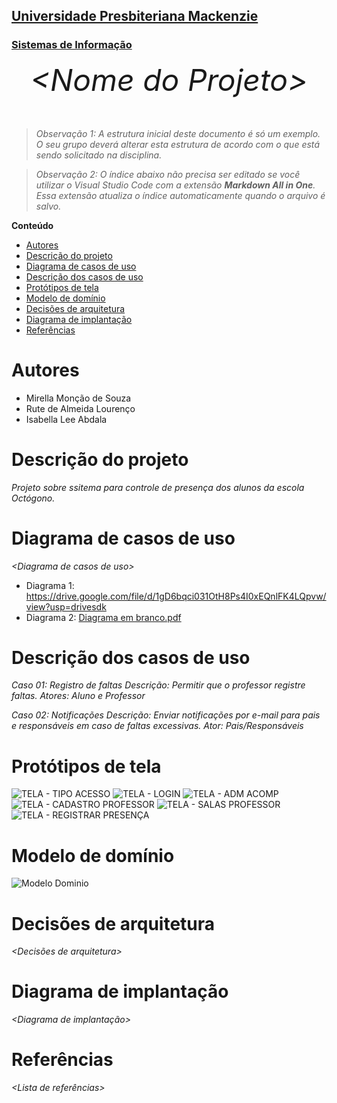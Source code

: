 <h2><a href= "https://www.mackenzie.br">Universidade Presbiteriana Mackenzie</a></h2>
<h3><a href= "https://www.mackenzie.br/graduacao/sao-paulo-higienopolis/sistemas-de-informacao">Sistemas de Informação</a></h3>


<font size="+12"><center>
*&lt;Nome do Projeto&gt;*
</center></font>

>*Observação 1: A estrutura inicial deste documento é só um exemplo. O seu grupo deverá alterar esta estrutura de acordo com o que está sendo solicitado na disciplina.*

>*Observação 2: O índice abaixo não precisa ser editado se você utilizar o Visual Studio Code com a extensão **Markdown All in One**. Essa extensão atualiza o índice automaticamente quando o arquivo é salvo.*

**Conteúdo**

- [Autores](#autores)
- [Descrição do projeto](#descrição-do-projeto)
- [Diagrama de casos de uso](#diagrama-de-casos-de-uso)
- [Descrição dos casos de uso](#descrição-dos-casos-de-uso)
- [Protótipos de tela](#protótipos-de-tela)
- [Modelo de domínio](#modelo-de-domínio)
- [Decisões de arquitetura](#decisões-de-arquitetura)
- [Diagrama de implantação](#diagrama-de-implantação)
- [Referências](#referências)


# Autores

* Mirella Monção de Souza
* Rute de Almeida Lourenço
* Isabella Lee Abdala


# Descrição do projeto

*Projeto sobre ssitema para controle de presença dos alunos da escola Octógono.*

# Diagrama de casos de uso

*&lt;Diagrama de casos de uso&gt;*

* Diagrama 1: https://drive.google.com/file/d/1gD6bqci031OtH8Ps4I0xEQnlFK4LQpvw/view?usp=drivesdk
* Diagrama 2: [Diagrama em branco.pdf](https://github.com/mirellissima1/ppads-2023s/files/10778917/Diagrama.em.branco.pdf)


# Descrição dos casos de uso

*Caso 01: Registro de faltas
Descrição: Permitir que o professor registre faltas.
Atores: Aluno e Professor*

*Caso 02: Notificações 
Descrição: Enviar notificações por e-mail para pais e responsáveis em caso de faltas excessivas.
Ator: Pais/Responsáveis*


# Protótipos de tela
![TELA - TIPO ACESSO](https://user-images.githubusercontent.com/88807596/219998775-5bc79d34-a0d3-4ee9-af0c-e58a20ac7c43.jpg)
![TELA - LOGIN](https://user-images.githubusercontent.com/88807596/219998781-8097e83b-0637-4f4f-a232-a27b40e5c23e.jpg)
![TELA - ADM ACOMP](https://user-images.githubusercontent.com/88807596/219998784-3d2b6562-ecd8-41b6-b205-803a36d939c1.jpg)
![TELA - CADASTRO PROFESSOR](https://user-images.githubusercontent.com/88807596/219998788-645a8e19-cf1e-4997-94be-b3775b1f3b5e.jpg)
![TELA - SALAS PROFESSOR](https://user-images.githubusercontent.com/88807596/219998789-fa3e580d-4559-4437-8ba1-ab976d827a8e.jpg)
![TELA - REGISTRAR PRESENÇA](https://user-images.githubusercontent.com/88807596/219998790-90ee4781-8889-4e22-a609-4c1e216badfd.jpg)



# Modelo de domínio

![Modelo Dominio](https://user-images.githubusercontent.com/88807596/221433931-44c3b8ef-9db8-46c7-a2f0-24f7aa280c78.jpeg)


# Decisões de arquitetura

*&lt;Decisões de arquitetura&gt;*

# Diagrama de implantação

*&lt;Diagrama de implantação&gt;*

# Referências

*&lt;Lista de referências&gt;*
